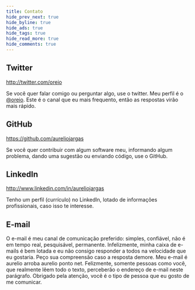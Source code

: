 ```yaml
---
title: Contato
hide_prev_next: true
hide_byline: true
hide_ads: true
hide_tags: true
hide_read_more: true
hide_comments: true
---
```



## Twitter

<http://twitter.com/oreio>

Se você quer falar comigo ou perguntar algo, use o twitter. Meu perfil é o [@oreio](http://twitter.com/oreio). Este é o canal que eu mais frequento, então as respostas virão mais rápido.


## GitHub

<https://github.com/aureliojargas>

Se você quer contribuir com algum software meu, informando algum problema, dando uma sugestão ou enviando código, use o GitHub.


## LinkedIn

<http://www.linkedin.com/in/aureliojargas>

Tenho um perfil (currículo) no LinkedIn, lotado de informações profissionais, caso isso te interesse.


## E-mail

O e-mail é meu canal de comunicação preferido: simples, confiável, não é em tempo real, pesquisável, permanente. Infelizmente, minha caixa de e-mails é bem lotada e eu não consigo responder a todos na velocidade que eu gostaria. Peço sua compreensão caso a resposta demore. Meu e-mail é aurelio arroba aurelio ponto net. Felizmente, somente pessoas como você, que realmente lêem todo o texto, perceberão o endereço de e-mail neste parágrafo. Obrigado pela atenção, você é o tipo de pessoa que eu gosto de me comunicar.
